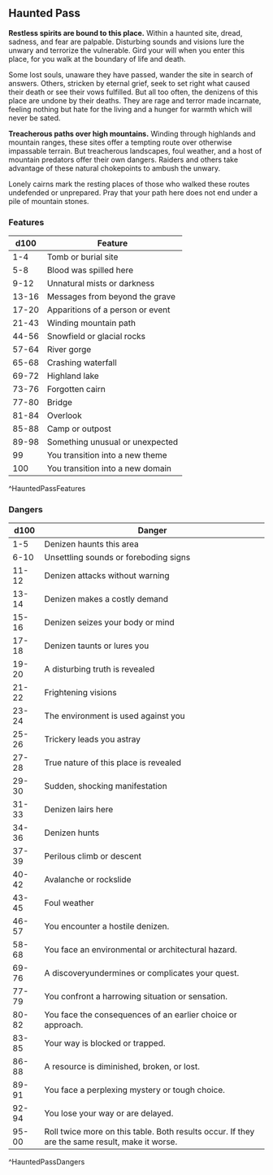 ## Haunted Pass
**Restless spirits are bound to this place.** Within a haunted site, dread, sadness, and fear are palpable. Disturbing sounds and visions lure the unwary and terrorize the vulnerable. Gird your will when you enter this place, for you walk at the boundary of life and death.

Some lost souls, unaware they have passed, wander the site in search of answers. Others, stricken by eternal grief, seek to set right what caused their death or see their vows fulfilled. But all too often, the denizens of this place are undone by their deaths. They are rage and terror made incarnate, feeling nothing but hate for the living and a hunger for warmth which will never be sated.

**Treacherous paths over high mountains.** Winding through highlands and mountain ranges, these sites offer a tempting route over otherwise impassable terrain. But treacherous landscapes, foul weather, and a host of mountain predators offer their own dangers. Raiders and others take advantage of these natural chokepoints to ambush the unwary.

Lonely cairns mark the resting places of those who walked these routes undefended or unprepared. Pray that your path here does not end under a pile of mountain stones.

### Features
| d100  | Feature  |
|-------|----------|
| 1-4 | Tomb or burial site  |
| 5-8 | Blood was spilled here  |
| 9-12 | Unnatural mists or darkness  |
| 13-16 | Messages from beyond the grave  |
| 17-20 | Apparitions of a person or event  |
| 21-43 | Winding mountain path  |
| 44-56 | Snowfield or glacial rocks  |
| 57-64 | River gorge  |
| 65-68 | Crashing waterfall  |
| 69-72 | Highland lake  |
| 73-76 | Forgotten cairn  |
| 77-80 | Bridge  |
| 81-84 | Overlook  |
| 85-88 | Camp or outpost  |
| 89-98 | Something unusual or unexpected  |
| 99 | You transition into a new theme  |
| 100 | You transition into a new domain  |
^HauntedPassFeatures

### Dangers
| d100  | Danger  |
|-------|----------|
| 1-5 | Denizen haunts this area  |
| 6-10 | Unsettling sounds or foreboding signs  |
| 11-12 | Denizen attacks without warning  |
| 13-14 | Denizen makes a costly demand  |
| 15-16 | Denizen seizes your body or mind  |
| 17-18 | Denizen taunts or lures you  |
| 19-20 | A disturbing truth is revealed  |
| 21-22 | Frightening visions  |
| 23-24 | The environment is used against you  |
| 25-26 | Trickery leads you astray  |
| 27-28 | True nature of this place is revealed  |
| 29-30 | Sudden, shocking manifestation  |
| 31-33 | Denizen lairs here  |
| 34-36 | Denizen hunts  |
| 37-39 | Perilous climb or descent  |
| 40-42 | Avalanche or rockslide  |
| 43-45 | Foul weather  |
| 46-57 | You encounter a hostile denizen.
| 58-68 | You face an environmental or architectural hazard.
| 69-76 | A discoveryundermines or complicates your quest.
| 77-79 | You confront a harrowing situation or sensation.
| 80-82 | You face the consequences of an earlier choice or approach.
| 83-85 | Your way is blocked or trapped.
| 86-88 | A resource is diminished, broken, or lost.
| 89-91 | You face a perplexing mystery or tough choice.
| 92-94 | You lose your way or are delayed.
| 95-00 | Roll twice more on this table. Both results occur. If they are the same result, make it worse.
^HauntedPassDangers

